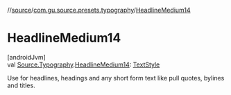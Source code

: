 //[source](../../index.md)/[com.gu.source.presets.typography](index.md)/[HeadlineMedium14](-headline-medium14.md)

# HeadlineMedium14

[androidJvm]\
val [Source.Typography](../com.gu.source/-source/-typography/index.md).[HeadlineMedium14](-headline-medium14.md): [TextStyle](https://developer.android.com/reference/kotlin/androidx/compose/ui/text/TextStyle.html)

Use for headlines, headings and any short form text like pull quotes, bylines and titles.

